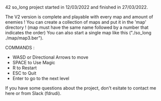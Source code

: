 42 so_long project started in 12/03/2022 and finished in 27/03/2022.

The V2 version is complete and playable with every map and amount of enemies ! 
You can create a collection of maps and put it in the 'map' directory ! (map must have the same name followed by a number that indicates the order)
You can also start a single map like this ("./so_long ./map/map3.ber").

COMMANDS :
- WASD or Directional Arrows to move
- SPACE to Use Magic
- R to Restart
- ESC to Quit
- Enter to go to the next level

If you have some questions about the project, don't esitate to contact me here or from Slack (fdrudi).
